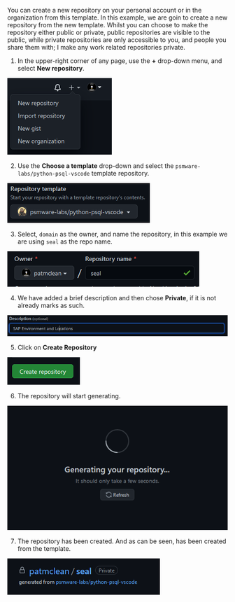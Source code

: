 You can create a new repository on your personal account or in the organization from this template.  In this example, we are goin to create a new repository from the new template.  Whilst you can choose to make the repository either public or private, public repositories are visible to the public, while private repositories are only accessible to you, and people you share them with; I make any work related repositories private.

1. In the upper-right corner of any page, use the **+** drop-down menu, and select **New repository**.

![New Repository](img/repo-create.png)

2. Use the **Choose a template** drop-down and select the `psmware-labs/python-psql-vscode` template repository.

![Chose template](img/repo-template.png)

3. Select, `domain` as the owner, and name the repository, in this example we are using `seal` as the repo name.

![Name Repository](img/repo-name.png)

4. We have added a brief description and then chose **Private**, if it is not already marks as such.

![Describe Repository](img/repo-desc.png)

5. Click on **Create Repository**

![Create Repository](img/repo-btn.png)

6. The repository will start generating.

![Creating Repository](img/generating_repo.png)

7. The repository has been created. And as can be seen, has been created from the template.

![Created Repository](img/repo_created.png)
